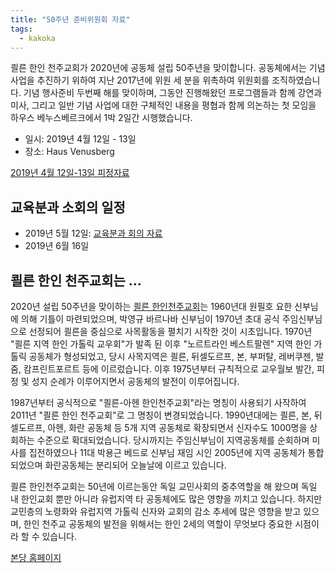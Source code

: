 ```yaml
---
title: "50주년 준비위원회 자료"
tags:
  - kakoka
---
```


쾰른 한인 천주교회가 2020년에 공동체 설립 50주년을 맞이합니다.
공동체에서는 기념 사업을 추진하기 위하여 지난 2017년에 위원 세 분을
위촉하여 위원회를 조직하였습니다. 기념 행사준비 두번째 해를 맞이하며,
그동안 진행해왔던 프로그램들과 함께 강연과 미사,
그리고 일반 기념 사업에 대한 구체적인 내용을 평협과 함께 의논하는 첫 모임을
하우스 베누스베르크에서 1박 2일간 시행했습니다.

- 일시: 2019년 4월 12일 - 13일
- 장소: Haus Venusberg

[2019년 4월 12일-13일 피정자료](../presentation/kakoka50-20190412.html)

## 교육분과 소회의 일정

* 2019년 5월 12일: [교육분과 회의 자료](../presentation/kakoka50-201905.html)
* 2019년 6월 16일

## 쾰른 한인 천주교회는 ...

2020년 설립 50주년을 맞이하는 [쾰른 한인천주교회](http://www.kakoka.de/zbxe/)는
1960년대 원필호 요한 신부님에
의해 기틀이 마련되었으며, 박영규 바르나바 신부님이 1970년 초대 공식 주임신부님으로
선정되어 쾰른을 중심으로 사목활동을 펼치기 시작한 것이 시초입니다.
1970년 "쾰른 지역 한인 가톨릭 교우회"가 발족 된 이후 "노르트라인 베스트팔렌" 지역
한인 가톨릭 공동체가 형성되었고, 당시 사목지역은 쾰른, 뒤셀도르프, 본, 부퍼탈,
레버쿠젠, 발줌, 캄프린트포르트 등에 이르렀습니다. 이후 1975년부터 규칙적으로
교우월보 발간, 피정 및 성지 순례가 이루어지면서 공동체의 발전이 이루어집니다.

1987년부터 공식적으로 "쾰른-아헨 한인천주교회"라는 명칭이 사용되기 사작하여 2011년
"쾰른 한인 천주교회"로 그 명칭이 변경되었습니다.
1990년대에는 쾰른, 본, 뒤셀도르프, 아헨, 화란 공동체 등 5개 지역 공동체로 확장되면서
신자수도 1000명을 상회하는 수준으로 확대되었습니다.
당시까지는 주임신부님이 지역공동체를 순회하며 미사를 집전하였으나 11대 박용근 베드로
신부님 재임 시인 2005년에 지역 공동체가 통합되었으며
화란공동체는 분리되어 오늘날에 이르고 있습니다.

쾰른 한인천주교회는 50년에 이르는동안 독일 교민사회의 중추역할을 해 왔으며
독일 내 한인교회 뿐만 아니라 유럽지역 타 공동체에도 많은 영향을 끼치고 있습니다.
하지만 교민층의 노령화와 유럽지역 가톨릭 신자와 교회의 감소 추세에 많은 영향을 받고
있으며, 한인 천주교 공동체의 발전을 위해서는 한인 2세의 역할이 무엇보다 중요한
시점이라 할 수 있습니다.

[본당 홈페이지](http://www.kakoka.de/zbxe/ "쾰른 한인 천주교회")


